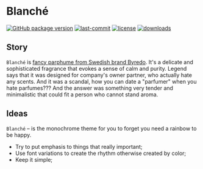 # Blanché

[![GitHub package version](https://img.shields.io/github/package-json/v/shytikov/blanche.svg)](./package.json) [![last-commit](https://img.shields.io/github/last-commit/shytikov/blanche.svg)](./package.json) [![license](https://img.shields.io/github/license/shytikov/blanche.svg)](./LICENSE) [![downloads](https://img.shields.io/visual-studio-marketplace/d/shytikov.blanche.svg)](https://marketplace.visualstudio.com/items?itemName=shytikov.blanche)

## Story

`Blanché` is [fancy parphume from Swedish brand Byredo](https://www.byredo.com/blanche-eau-de-parfum). It's a delicate and sophisticated fragrance that evokes a sense of calm and purity. Legend says that it was designed for company's owner partner, who actually hate any scents. And it was a scandal, how you can date a "parfumer" when you hate parfumes??? And the answer was something very tender and minimalistic that could fit a person who cannot stand aroma.

## Ideas

`Blanché` – is the monochrome theme for you to forget you need a rainbow to be happy.

* Try to put emphasis to things that really important;
* Use font variations to create the rhythm otherwise created by color;
* Keep it simple;
